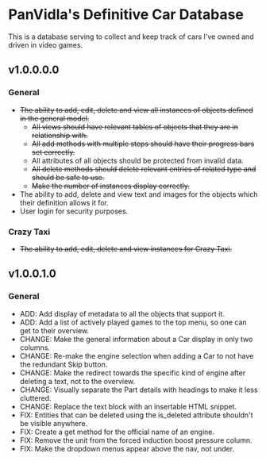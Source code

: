 # PanVidla's Definitive Car Database
This is a database serving to collect and keep track of cars I've owned and driven in video games.

## v1.0.0.0.0
### General
* ~~The ability to add, edit, delete and view all instances of objects defined in the general model.~~
  * ~~All views should have relevant tables of objects that they are in relationship with.~~
  * ~~All add methods with multiple steps should have their progress bars set correctly.~~
  * All attributes of all objects should be protected from invalid data.
  * ~~All delete methods should delete relevant entries of related type and should be safe to use.~~
  * ~~Make the number of instances display correctly.~~
* The ability to add, delete and view text and images for the objects which their definition allows it for.
* User login for security purposes.

### Crazy Taxi
* ~~The ability to add, edit, delete and view instances for Crazy Taxi.~~

## v1.0.0.1.0
### General
* ADD: Add display of metadata to all the objects that support it.
* ADD: Add a list of actively played games to the top menu, so one can get to their overview.
* CHANGE: Make the general information about a Car display in only two columns.
* CHANGE: Re-make the engine selection when adding a Car to not have the redundant Skip button.
* CHANGE: Make the redirect towards the specific kind of engine after deleting a text, not to the overview.
* CHANGE: Visually separate the Part details with headings to make it less cluttered.
* CHANGE: Replace the text block with an insertable HTML snippet.
* FIX: Entities that can be deleted using the is_deleted attribute shouldn't be visible anywhere.
* FIX: Create a get method for the official name of an engine.
* FIX: Remove the unit from the forced induction boost pressure column.
* FIX: Make the dropdown menus appear above the nav, not under.
